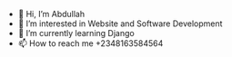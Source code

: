 - 👋 Hi, I’m Abdullah
- 👀 I’m interested in Website and Software Development
- 🌱 I’m currently learning Django
- 📫 How to reach me +2348163584564

<!---
theabdullahishola/theabdullahishola is a ✨ special ✨ repository because its `README.md` (this file) appears on your GitHub profile.
You can click the Preview link to take a look at your changes.
--->
